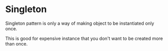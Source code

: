 # Singleton

Singleton pattern is only a way of making object to be instantiated only once.

This is good for expensive instance that you don't want to be created more than once.
